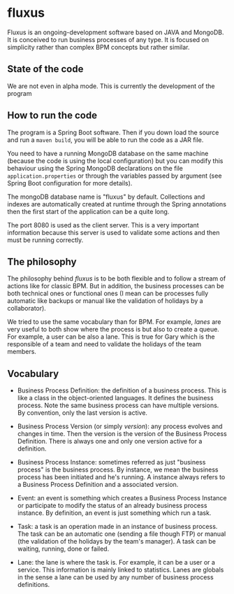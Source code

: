 # fluxus

Fluxus is an ongoing-development software based on JAVA and MongoDB. It is conceived
to run business processes of any type. It is focused on simplicity rather than complex
BPM concepts but rather similar.

## State of the code

We are not even in alpha mode. This is currently the development of the program

## How to run the code

The program is a Spring Boot software. Then if you down load the source and run a
`maven build`, you will be able to run the code as a JAR file.

You need to have a running MongoDB database on the same machine (because the code
is using the local configuration) but you can modify this behaviour using the
Spring MongoDB declarations on the file `application.properties` or through the
variables passed by argument (see Spring Boot configuration for more details).

The mongoDB database name is "fluxus" by default. Collections and indexes are automatically
created at runtime through the Spring annotations then the first start of the application
can be a quite long.

The port 8080 is used as the client server. This is a very important information because
this server is used to validate some actions and then must be running correctly.

## The philosophy

The philosophy behind _fluxus_ is to be both flexible and to follow a stream of actions
like for classic BPM. But in addition, the business processes can be both technical ones
or functional ones (I mean can be processes fully automatic like backups or manual
like the validation of holidays by a collaborator).

We tried to use the same vocabulary than for BPM. For example, _lanes_ are very useful
to both show where the process is but also to create a queue. For example, a user can
be also a lane. This is true for Gary which is the responsible of a team and need to
validate the holidays of the team members.

## Vocabulary

- Business Process Definition: the definition of a business process. This is like a
class in the object-oriented languages. It defines the business process. Note the
same business process can have multiple versions. By convention, only the last version
is active.

- Business Process Version (or simply _version_): any process evolves and changes
in time. Then the version is the version of the Business Process Definition. There is
always one and only one version active for a definition.

- Business Process Instance: sometimes referred as just "business process" is the
business process. By instance, we mean the business process has been initiated and
he's running. A instance always refers to a Business Process Definition and a associated
version.

- Event: an event is something which creates a Business Process Instance or participate
to modify the status of an already business process instance. By definition, an event
is just something which run a task.

- Task: a task is an operation made in an instance of business process. The task can
be an automatic one (sending a file though FTP) or manual (the validation of the holidays
by the team's manager). A task can be waiting, running, done or failed.

- Lane: the lane is where the task is. For example, it can be a user or a service. This
information is mainly linked to statistics. Lanes are globals in the sense a lane can be
used by any number of business process definitions.




